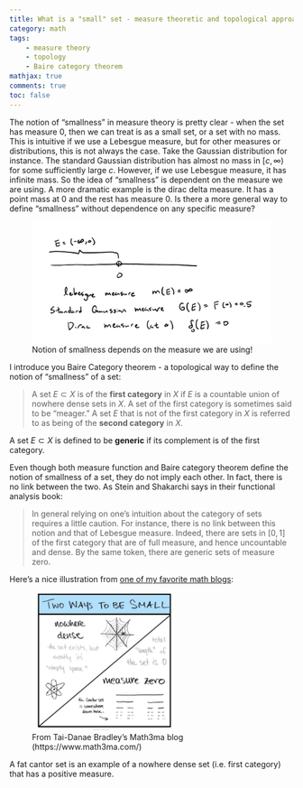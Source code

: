 ```yaml
---
title: What is a "small" set - measure theoretic and topological approach
category: math
tags: 
    - measure theory
    - topology
    - Baire category theorem
mathjax: true
comments: true
toc: false
---
```

The notion of “smallness” in measure theory is pretty clear - when the set has measure $0$, then we can treat is as a small set, or a set with no mass. This is intuitive if we use a Lebesgue measure, but for other measures or distributions, this is not always the case. Take the Gaussian distribution for instance. The standard Gaussian distribution has almost no mass in $[c, \infty)$  for some sufficiently large $c$. However, if we use Lebesgue measure, it has infinite mass. So the idea of “smallness” is dependent on the measure we are using. A more dramatic example is the dirac delta measure. It has a point mass at 0 and the rest has measure 0. Is there a more general way to define “smallness” without dependence on any specific measure?

<figure>
  <img src="/assets/images/measure_dependent_smallness.png"/>
  <figcaption>Notion of smallness depends on the measure we are using!</figcaption>
</figure>


I introduce you Baire Category theorem - a topological way to define the notion of “smallness” of a set:

> A set $E \subset X$ is of the **first category** in $X$ if $E$ is a countable union of nowhere dense sets in $X$. A set of the first category is sometimes said to be “meager.” A set $E$ that is not of the first category in $X$ is referred to as being of the **second category** in $X$. 

A set $E \subset X$ is defined to be **generic** if its complement is of the first category.
> 

Even though both measure function and Baire category theorem define the notion of smallness of a set, they do not imply each other. In fact, there is no link between the two. As Stein and Shakarchi says in their functional analysis book: 

> In general relying on one’s intuition about the category of sets requires a little caution. For instance, there is no link between this notion and that of Lebesgue measure. Indeed, there are sets in $[0, 1]$ of the first category that are of full measure, and hence uncountable and dense. By the same token, there are generic sets of measure zero.
> 

Here’s a nice illustration from [one of my favorite math blogs](https://www.math3ma.com/blog/two-ways-to-be-small):

<figure>
  <img src="/assets/images/dense_nowhere_dense.png" style="width:60%;height: auto"/>
  <figcaption>From Tai-Danae Bradley’s Math3ma blog (https://www.math3ma.com/)</figcaption>
</figure>

A fat cantor set is an example of a nowhere dense set (i.e. first category) that has a positive measure.
